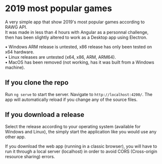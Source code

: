 # 2019 most popular games

A very simple app that show 2019's most popular games according to RAWG API.  
It was made in less than 4 hours with Angular as a personnal challenge, then has been slightly altered to work as a Desktop app using Electron.

• Windows ARM release is untested, x86 release has only been tested on x64 hardware.  
• Linux releases are untested (x64, x86, ARM, ARM64).  
• MacOS has been removed (not working, has it was built from a Windows machine).

## If you clone the repo

Run `ng serve` to start the server. Navigate to `http://localhost:4200/`. The app will automatically reload if you change any of the source files.

## If you download a release

Select the release according to your operating system (available for Windows and Linux), the simply start the application like you would use any other app.

If you download the web app (running in a classic browser), you will have to run it through a local server (localhost) in order to avoid CORS (Cross-origin resource sharing) errors.
